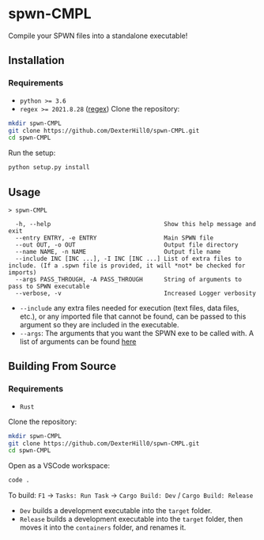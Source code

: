 # spwn-CMPL
Compile your SPWN files into a standalone executable!

## Installation
### Requirements
* `python >= 3.6`
* `regex >= 2021.8.28` ([regex](https://pypi.org/project/regex/))
Clone the repository:
```bash
mkdir spwn-CMPL
git clone https://github.com/DexterHill0/spwn-CMPL.git
cd spwn-CMPL
```
Run the setup:
```bash
python setup.py install
```

## Usage
```
> spwn-CMPL

  -h, --help                                Show this help message and exit
  --entry ENTRY, -e ENTRY                   Main SPWN file
  --out OUT, -o OUT                         Output file directory
  --name NAME, -n NAME                      Output file name
  --include INC [INC ...], -I INC [INC ...] List of extra files to include. (If a .spwn file is provided, it will *not* be checked for imports)
  --args PASS_THROUGH, -A PASS_THROUGH      String of arguments to pass to SPWN executable
  --verbose, -v                             Increased Logger verbosity
```
* `--include` any extra files needed for execution (text files, data files, etc.), or any imported file that cannot be found, can be passed to this argument so they are included in the executable.
* `--args`: The arguments that you want the SPWN exe to be called with. A list of arguments can be found [here](https://github.com/Spu7Nix/SPWN-language#flags)

## Building From Source
### Requirements
* `Rust`

Clone the repository:
```bash
mkdir spwn-CMPL
git clone https://github.com/DexterHill0/spwn-CMPL.git
cd spwn-CMPL
```
Open as a VSCode workspace:
```bash
code .
```
To build:
`F1` -> `Tasks: Run Task` -> `Cargo Build: Dev` / `Cargo Build: Release`
* `Dev` builds a development executable into the `target` folder.
* `Release` builds a development executable into the `target` folder, then moves it into the `containers` folder, and renames it.
